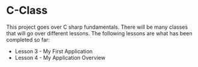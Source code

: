 # C-Class

This project goes over C sharp fundamentals. There will be many classes that will go over different lessons. The following lessons are what has been completed so far:

- Lesson 3 - My First Application
- Lesson 4 - My Application Overview